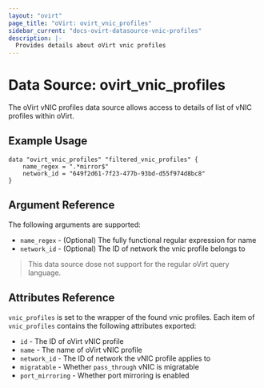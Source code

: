 ```yaml
---
layout: "ovirt"
page_title: "oVirt: ovirt_vnic_profiles"
sidebar_current: "docs-ovirt-datasource-vnic-profiles"
description: |-
  Provides details about oVirt vnic profiles
---
```


# Data Source: ovirt\_vnic\_profiles

The oVirt vNIC profiles data source allows access to details of list of vNIC profiles within oVirt.

## Example Usage

```hcl
data "ovirt_vnic_profiles" "filtered_vnic_profiles" {
	name_regex = ".*mirror$"
	network_id = "649f2d61-7f23-477b-93bd-d55f974d8bc8"
}
```

## Argument Reference

The following arguments are supported:

* `name_regex` - (Optional) The fully functional regular expression for name
* `network_id` - (Optional) The ID of network the vnic profile belongs to

> This data source dose not support for the regular oVirt query language.

## Attributes Reference

`vnic_profiles` is set to the wrapper of the found vnic profiles. Each item of `vnic_profiles` contains the following attributes exported:

* `id` - The ID of oVirt vNIC profile
* `name` - The name of oVirt vNIC profile
* `network_id` - The ID of network the vNIC profile applies to
* `migratable` - Whether `pass_through` vNIC is migratable
* `port_mirroring` - Whether port mirroring is enabled